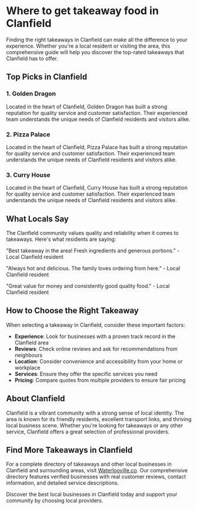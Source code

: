 # Where to get takeaway food in Clanfield

Finding the right takeaways in Clanfield can make all the difference to your experience. Whether you're a local resident or visiting the area, this comprehensive guide will help you discover the top-rated takeaways that Clanfield has to offer.

## Top Picks in Clanfield

### 1. Golden Dragon
Located in the heart of Clanfield, Golden Dragon has built a strong reputation for quality service and customer satisfaction. Their experienced team understands the unique needs of Clanfield residents and visitors alike.

### 2. Pizza Palace
Located in the heart of Clanfield, Pizza Palace has built a strong reputation for quality service and customer satisfaction. Their experienced team understands the unique needs of Clanfield residents and visitors alike.

### 3. Curry House
Located in the heart of Clanfield, Curry House has built a strong reputation for quality service and customer satisfaction. Their experienced team understands the unique needs of Clanfield residents and visitors alike.

## What Locals Say

The Clanfield community values quality and reliability when it comes to takeaways. Here's what residents are saying:

"Best takeaway in the area! Fresh ingredients and generous portions." - Local Clanfield resident

"Always hot and delicious. The family loves ordering from here." - Local Clanfield resident

"Great value for money and consistently good quality food." - Local Clanfield resident

## How to Choose the Right Takeaway

When selecting a takeaway in Clanfield, consider these important factors:

- **Experience**: Look for businesses with a proven track record in the Clanfield area
- **Reviews**: Check online reviews and ask for recommendations from neighbours
- **Location**: Consider convenience and accessibility from your home or workplace
- **Services**: Ensure they offer the specific services you need
- **Pricing**: Compare quotes from multiple providers to ensure fair pricing

## About Clanfield

Clanfield is a vibrant community with a strong sense of local identity. The area is known for its friendly residents, excellent transport links, and thriving local business scene. Whether you're looking for takeaways or any other service, Clanfield offers a great selection of professional providers.

## Find More Takeaways in Clanfield

For a complete directory of takeaways and other local businesses in Clanfield and surrounding areas, visit [Waterlooville.co](https://waterlooville.co). Our comprehensive directory features verified businesses with real customer reviews, contact information, and detailed service descriptions.

Discover the best local businesses in Clanfield today and support your community by choosing local providers.


